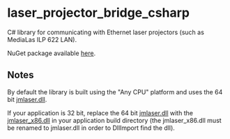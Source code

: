 # laser_projector_bridge_csharp
C# library for communicating with Ethernet laser projectors (such as MediaLas ILP 622 LAN).

NuGet package available [here](https://www.nuget.org/packages/LaserProjectorBridge).


## Notes

By default the library is built using the "Any CPU" platform and uses the 64 bit [jmlaser.dll](LaserProjectorBridge/jmlaser.dll?raw=true).

If your application is 32 bit, replace the 64 bit [jmlaser.dll](LaserProjectorBridge/jmlaser.dll?raw=true) with the [jmlaser_x86.dll](LaserProjectorBridge/jmlaser_x86.dll?raw=true) in your application build directory (the jmlaser_x86.dll must be renamed to jmlaser.dll in order to DllImport find the dll).
